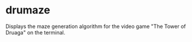 # drumaze
Displays the maze generation algorithm for the video game "The Tower of Druaga" on the terminal.

